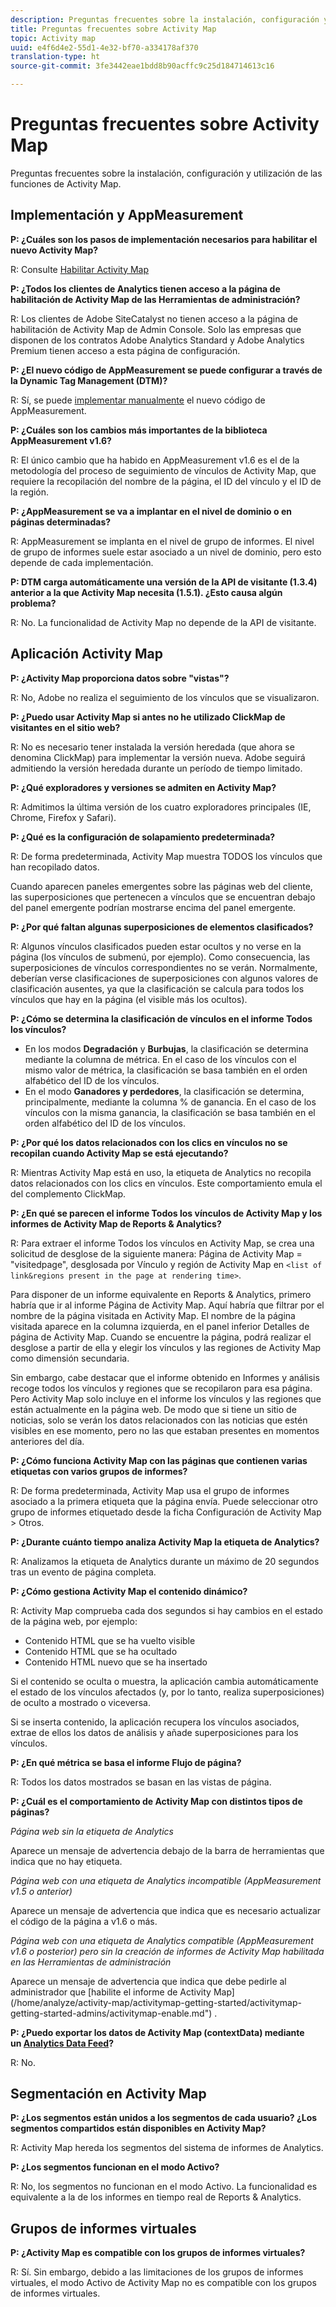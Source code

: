 ```yaml
---
description: Preguntas frecuentes sobre la instalación, configuración y utilización de las funciones de Activity Map.
title: Preguntas frecuentes sobre Activity Map
topic: Activity map
uuid: e4f6d4e2-55d1-4e32-bf70-a334178af370
translation-type: ht
source-git-commit: 3fe3442eae1bdd8b90acffc9c25d184714613c16

---
```



# Preguntas frecuentes sobre Activity Map

Preguntas frecuentes sobre la instalación, configuración y utilización de las funciones de Activity Map.

## Implementación y AppMeasurement

**P: ¿Cuáles son los pasos de implementación necesarios para habilitar el nuevo Activity Map?**

R: Consulte [Habilitar Activity Map](/help/analyze/activity-map/activitymap-getting-started/activitymap-getting-started-admins/activitymap-enable.md)

**P: ¿Todos los clientes de Analytics tienen acceso a la página de habilitación de Activity Map de las Herramientas de administración?**

R: Los clientes de Adobe SiteCatalyst no tienen acceso a la página de habilitación de Activity Map de Admin Console. Solo las empresas que disponen de los contratos Adobe Analytics Standard y Adobe Analytics Premium tienen acceso a esta página de configuración.

**P: ¿El nuevo código de AppMeasurement se puede configurar a través de la Dynamic Tag Management (DTM)?**

R: Sí, se puede [implementar manualmente](https://docs.adobe.com/content/help/es-ES/dtm/using/tools/analytics-dtm.translate.html) el nuevo código de AppMeasurement.

**P: ¿Cuáles son los cambios más importantes de la biblioteca AppMeasurement v1.6?**

R: El único cambio que ha habido en AppMeasurement v1.6 es el de la metodología del proceso de seguimiento de vínculos de Activity Map, que requiere la recopilación del nombre de la página, el ID del vínculo y el ID de la región.

**P: ¿AppMeasurement se va a implantar en el nivel de dominio o en páginas determinadas?**

R: AppMeasurement se implanta en el nivel de grupo de informes. El nivel de grupo de informes suele estar asociado a un nivel de dominio, pero esto depende de cada implementación.

**P: DTM carga automáticamente una versión de la API de visitante (1.3.4) anterior a la que Activity Map necesita (1.5.1). ¿Esto causa algún problema?**

R: No. La funcionalidad de Activity Map no depende de la API de visitante.

## Aplicación Activity Map

<!--**Q: How does Activity Map support Single-Page Applications (SPA)?**

A: 

* Every few seconds, Activity Map scans the web page, looking for changes to the page. ActivityMap finds new content on the page without needing a new page load, but this new content is always attributed to the first pageName found when the page loaded.

* Activity Map checks to see if the visibility of links that it knows about has changed. If a change in visibility is found, then the [Links On Page](/help/analyze/activity-map/activitymap-links-report.md) table's Present column for that link updates with **[!UICONTROL Displayed]** or **[!UICONTROL Hidden]**.

* When user interaction creates new content, any new elements that are found by AppMeasurement to be a link will be added to the **[!UICONTROL Links On Page]** table. Activity Map sends a new data request that includes these new links. The new links should appear in the **[!UICONTROL Links On Page]** table when the data request is handled by the UI.-->

**P: ¿Activity Map proporciona datos sobre &quot;vistas&quot;?**

R: No, Adobe no realiza el seguimiento de los vínculos que se visualizaron.

**P: ¿Puedo usar Activity Map si antes no he utilizado ClickMap de visitantes en el sitio web?**

R: No es necesario tener instalada la versión heredada (que ahora se denomina ClickMap) para implementar la versión nueva. Adobe seguirá admitiendo la versión heredada durante un período de tiempo limitado.

**P: ¿Qué exploradores y versiones se admiten en Activity Map?**

R: Admitimos la última versión de los cuatro exploradores principales (IE, Chrome, Firefox y Safari).

**P: ¿Qué es la configuración de solapamiento predeterminada?**

R: De forma predeterminada, Activity Map muestra TODOS los vínculos que han recopilado datos.

Cuando aparecen paneles emergentes sobre las páginas web del cliente, las superposiciones que pertenecen a vínculos que se encuentran debajo del panel emergente podrían mostrarse encima del panel emergente.

**P: ¿Por qué faltan algunas superposiciones de elementos clasificados?**

R: Algunos vínculos clasificados pueden estar ocultos y no verse en la página (los vínculos de submenú, por ejemplo). Como consecuencia, las superposiciones de vínculos correspondientes no se verán. Normalmente, deberían verse clasificaciones de superposiciones con algunos valores de clasificación ausentes, ya que la clasificación se calcula para todos los vínculos que hay en la página (el visible más los ocultos).

**P: ¿Cómo se determina la clasificación de vínculos en el informe Todos los vínculos?**

* En los modos **Degradación** y **Burbujas**, la clasificación se determina mediante la columna de métrica. En el caso de los vínculos con el mismo valor de métrica, la clasificación se basa también en el orden alfabético del ID de los vínculos.
* En el modo **Ganadores y perdedores**, la clasificación se determina, principalmente, mediante la columna % de ganancia. En el caso de los vínculos con la misma ganancia, la clasificación se basa también en el orden alfabético del ID de los vínculos.

**P: ¿Por qué los datos relacionados con los clics en vínculos no se recopilan cuando Activity Map se está ejecutando?**

R: Mientras Activity Map está en uso, la etiqueta de Analytics no recopila datos relacionados con los clics en vínculos. Este comportamiento emula el del complemento ClickMap.

**P: ¿En qué se parecen el informe Todos los vínculos de Activity Map y los informes de Activity Map de Reports &amp; Analytics?**

R: Para extraer el informe Todos los vínculos en Activity Map, se crea una solicitud de desglose de la siguiente manera: Página de Activity Map = &quot;visitedpage&quot;, desglosada por Vínculo y región de Activity Map en `<list of link&regions present in the page at rendering time>`.

Para disponer de un informe equivalente en Reports &amp; Analytics, primero habría que ir al informe Página de Activity Map. Aquí habría que filtrar por el nombre de la página visitada en Activity Map. El nombre de la página visitada aparece en la columna izquierda, en el panel inferior Detalles de página de Activity Map. Cuando se encuentre la página, podrá realizar el desglose a partir de ella y elegir los vínculos y las regiones de Activity Map como dimensión secundaria.

Sin embargo, cabe destacar que el informe obtenido en Informes y análisis recoge todos los vínculos y regiones que se recopilaron para esa página. Pero Activity Map solo incluye en el informe los vínculos y las regiones que están actualmente en la página web. De modo que si tiene un sitio de noticias, solo se verán los datos relacionados con las noticias que estén visibles en ese momento, pero no las que estaban presentes en momentos anteriores del día.

**P: ¿Cómo funciona Activity Map con las páginas que contienen varias etiquetas con varios grupos de informes?**

R: De forma predeterminada, Activity Map usa el grupo de informes asociado a la primera etiqueta que la página envía. Puede seleccionar otro grupo de informes etiquetado desde la ficha Configuración de Activity Map > Otros.

**P: ¿Durante cuánto tiempo analiza Activity Map la etiqueta de Analytics?**

R: Analizamos la etiqueta de Analytics durante un máximo de 20 segundos tras un evento de página completa.

**P: ¿Cómo gestiona Activity Map el contenido dinámico?**

R: Activity Map comprueba cada dos segundos si hay cambios en el estado de la página web, por ejemplo:

* Contenido HTML que se ha vuelto visible
* Contenido HTML que se ha ocultado
* Contenido HTML nuevo que se ha insertado

Si el contenido se oculta o muestra, la aplicación cambia automáticamente el estado de los vínculos afectados (y, por lo tanto, realiza superposiciones) de oculto a mostrado o viceversa.

Si se inserta contenido, la aplicación recupera los vínculos asociados, extrae de ellos los datos de análisis y añade superposiciones para los vínculos.

**P: ¿En qué métrica se basa el informe Flujo de página?**

R: Todos los datos mostrados se basan en las vistas de página.

**P: ¿Cuál es el comportamiento de Activity Map con distintos tipos de páginas?**

*Página web sin la etiqueta de Analytics*

Aparece un mensaje de advertencia debajo de la barra de herramientas que indica que no hay etiqueta.

*Página web con una etiqueta de Analytics incompatible (AppMeasurement v1.5 o anterior)*

Aparece un mensaje de advertencia que indica que es necesario actualizar el código de la página a v1.6 o más.

*Página web con una etiqueta de Analytics compatible (AppMeasurement v1.6 o posterior) pero sin la creación de informes de Activity Map habilitada en las Herramientas de administración*

Aparece un mensaje de advertencia que indica que debe pedirle al administrador que \[habilite el informe de Activity Map\](/home/analyze/activity-map/activitymap-getting-started/activitymap-getting-started-admins/activitymap-enable.md&quot;) .

**P: ¿Puedo exportar los datos de Activity Map (contextData) mediante un [Analytics Data Feed](https://docs.adobe.com/content/help/es-ES/analytics/export/analytics-data-feed/data-feed-overview.translate.html)?**

R: No.

## Segmentación en Activity Map

**P: ¿Los segmentos están unidos a los segmentos de cada usuario? ¿Los segmentos compartidos están disponibles en Activity Map?**

R: Activity Map hereda los segmentos del sistema de informes de Analytics.

**P: ¿Los segmentos funcionan en el modo Activo?**

R: No, los segmentos no funcionan en el modo Activo. La funcionalidad es equivalente a la de los informes en tiempo real de Reports &amp; Analytics.

## Grupos de informes virtuales

**P: ¿Activity Map es compatible con los grupos de informes virtuales?**

R: Sí. Sin embargo, debido a las limitaciones de los grupos de informes virtuales, el modo Activo de Activity Map no es compatible con los grupos de informes virtuales.
